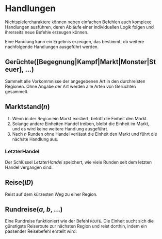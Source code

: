 # Handlungen

Nichtspielercharaktere können neben einfachen Befehlen auch komplexe Handlungen
ausführen, deren Abläufe einer individuellen Logik folgen und ihrerseits neue
Befehle erzeugen können.

Eine Handlung kann ein Ergebnis erzeugen, das bestimmt, ob weitere nachfolgende
Handlungen ausgeführt werden.

## Gerüchte([Begegnung|Kampf|Markt|Monster|Steuer], …)

Sammelt alle Vorkommnisse der angegebenen Art in den durchreisten Regionen. Ohne
Angabe der Art werden alle Arten von Gerüchten gesammelt.

## Marktstand(_n_)

1. Wenn in der Region ein Markt existiert, betritt die Einheit den Markt.
2. Solange andere Einheiten Handel treiben, bleibt die Einheit im Markt, und es
   wird keine weitere Handlung ausgeführt.
3. Nach _n_ Runden ohne Handel verlässt die Einheit den Markt und führt die
   nächste Handlung aus.

### LetzterHandel

Der Schlüssel _LetzterHandel_ speichert, wie viele Runden seit dem letzten
Handel vergangen sind.

## Reise(_ID_)

Reist auf dem kürzesten Weg zu einer Region.

## Rundreise(_a_, _b_, …)

Eine Rundreise funktioniert wie der Befehl `ROUTE`. Die Einheit sucht sich die
günstigste Reiseroute zur nächsten Region und reist dorthin, indem ein passender
Reisebefehl erstellt wird.
